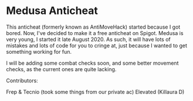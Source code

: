 # Medusa Anticheat
This anticheat (formerly known as AntiMoveHack) started because I got bored. 
Now, I've decided to make it a free anticheat on Spigot.
Medusa is very young, I started it late August 2020. As such, it will have lots of mistakes and lots of code for you to cringe at, just because I wanted to get something working for fun.

I will be adding some combat checks soon, and some better movement checks, as the current ones are quite lacking.

Contributors: 

Frep & Tecnio (took some things from our private ac)
Elevated (Killaura D)


